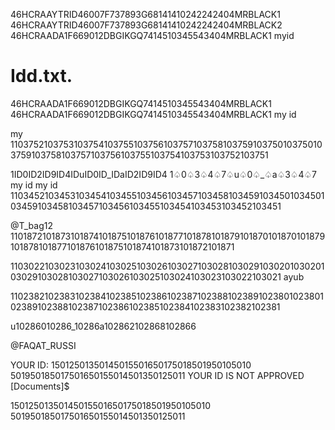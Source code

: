 46HCRAAYTRID46007F737893G68141410242242404MRBLACK1
46HCRAAYTRID46007F737893G68141410242242404MRBLACK2
46HCRAADA1F669012DBGIKGQ7414510345543404MRBLACK1 myid
# Idd.txt.
46HCRAADA1F669012DBGIKGQ7414510345543404MRBLACK1
46HCRAADA1F669012DBGIKGQ7414510345543404MRBLACK1 my id
 
my 
1103752103753103754103755103756103757103758103759103750103750103759103758103757103756103755103754103753103752103751

1ID0ID2ID9ID4IDuID0ID_IDaID2ID9ID4
1♤0♤3♤4♤7♤u♤0♤_♤a♤3♤4♤7 my id
my id
1103452103453103454103455103456103457103458103459103450103450103459103458103457103456103455103454103453103452103451


@T_bag12
1101872101873101874101875101876101877101878101879101870101870101879101878101877101876101875101874101873101872101871




1103022103023103024103025103026103027103028103029103020103020103029103028103027103026103025103024103023103022103021
ayub 



1102382102383102384102385102386102387102388102389102380102380102389102388102387102386102385102384102383102382102381



u10286010286_10286a102862102868102866



@FAQAT_RUSSI

YOUR ID: 15012501350145015501650175018501950105010
501950185017501650155014501350125011
 YOUR ID IS NOT APPROVED
[Documents]$


15012501350145015501650175018501950105010
501950185017501650155014501350125011
 

